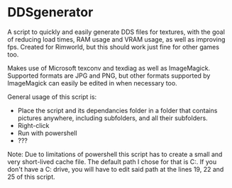 # DDSgenerator

A script to quickly and easily generate DDS files for textures, with the goal of reducing load times, RAM usage and VRAM usage, as well as improving fps.
Created for Rimworld, but this should work just fine for other games too.

Makes use of Microsoft texconv and texdiag as well as ImageMagick.
Supported formats are JPG and PNG, but other formats supported by ImageMagick can easily be edited in when necessary too.

General usage of this script is:
 - Place the script and its dependancies folder in a folder that contains pictures anywhere, including subfolders, and all their subfolders.
 - Right-click
 - Run with powershell
 - ???


Note: Due to limitations of powershell this script has to create a small and very short-lived cache file. The default path I chose for that is C:\. If you don't have a C: drive, you will have to edit said path at the lines 19, 22 and 25 of this script.
